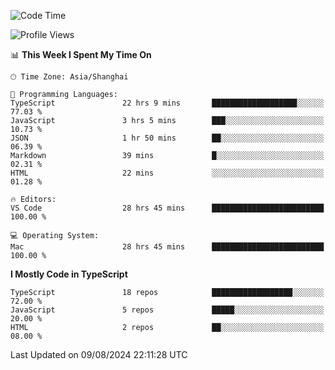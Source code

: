 <!--START_SECTION:waka-->
![Code Time](http://img.shields.io/badge/Code%20Time-6%2C534%20hrs%2029%20mins-blue)

![Profile Views](http://img.shields.io/badge/Profile%20Views-0-blue)

📊 **This Week I Spent My Time On** 

```text
🕑︎ Time Zone: Asia/Shanghai

💬 Programming Languages: 
TypeScript               22 hrs 9 mins       ███████████████████░░░░░░   77.03 % 
JavaScript               3 hrs 5 mins        ███░░░░░░░░░░░░░░░░░░░░░░   10.73 % 
JSON                     1 hr 50 mins        ██░░░░░░░░░░░░░░░░░░░░░░░   06.39 % 
Markdown                 39 mins             █░░░░░░░░░░░░░░░░░░░░░░░░   02.31 % 
HTML                     22 mins             ░░░░░░░░░░░░░░░░░░░░░░░░░   01.28 % 

🔥 Editors: 
VS Code                  28 hrs 45 mins      █████████████████████████   100.00 % 

💻 Operating System: 
Mac                      28 hrs 45 mins      █████████████████████████   100.00 % 
```

**I Mostly Code in TypeScript** 

```text
TypeScript               18 repos            ██████████████████░░░░░░░   72.00 % 
JavaScript               5 repos             █████░░░░░░░░░░░░░░░░░░░░   20.00 % 
HTML                     2 repos             ██░░░░░░░░░░░░░░░░░░░░░░░   08.00 % 
```




 Last Updated on 09/08/2024 22:11:28 UTC
<!--END_SECTION:waka-->
